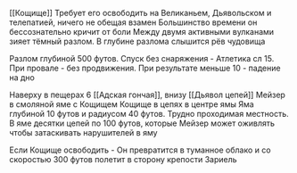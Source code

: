 [[Кощище]] Требует его освободить на Великаньем, Дьявольском и телепатией, ничего не обещая взамен
Большинство времени он бессознательно кричит от боли
Между двумя активными вулканами зияет тёмный разлом. В глубине разлома слышится рёв чудовища

Разлом глубиной 500 футов. Спуск без снаряжения - Атлетика сл 15. При провале - без продвижения.
При результате меньше 10 - падение на дно

Наверху в пещерах 6 [[Адская гончая]], внизу [[Дьявол цепей]] Мейзер в смоляной яме с Кощищем
Кощище в цепях в центре ямы
Яма глубиной 10 футов и радиусом 40 футов. Трудно проходимая местность.
В яме десятки цепей по 100 футов, которые Мейзер может оживлять чтобы затаскивать нарушителей в яму

Если Кощище освободить - Он превратится в туманное облако и со скоростью 300 футов полетит в сторону крепости Зариель